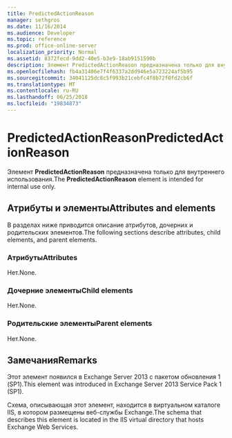 ```yaml
---
title: PredictedActionReason
manager: sethgros
ms.date: 11/16/2014
ms.audience: Developer
ms.topic: reference
ms.prod: office-online-server
localization_priority: Normal
ms.assetid: 8372fecd-9dd2-40e5-b3e9-18ab9151590b
description: Элемент PredictedActionReason предназначена только для внутреннего использования.
ms.openlocfilehash: fb4a31406e7f4f6337a2dd946e5a723224af5b95
ms.sourcegitcommit: 34041125dc8c5f993b21cebfc4f8b72f0fd2cb6f
ms.translationtype: MT
ms.contentlocale: ru-RU
ms.lasthandoff: 06/25/2018
ms.locfileid: "19834873"
---
```

# <a name="predictedactionreason"></a><span data-ttu-id="eee87-103">PredictedActionReason</span><span class="sxs-lookup"><span data-stu-id="eee87-103">PredictedActionReason</span></span>

<span data-ttu-id="eee87-104">Элемент **PredictedActionReason** предназначена только для внутреннего использования.</span><span class="sxs-lookup"><span data-stu-id="eee87-104">The **PredictedActionReason** element is intended for internal use only.</span></span> 

## <a name="attributes-and-elements"></a><span data-ttu-id="eee87-105">Атрибуты и элементы</span><span class="sxs-lookup"><span data-stu-id="eee87-105">Attributes and elements</span></span>

<span data-ttu-id="eee87-106">В разделах ниже приводится описание атрибутов, дочерних и родительских элементов.</span><span class="sxs-lookup"><span data-stu-id="eee87-106">The following sections describe attributes, child elements, and parent elements.</span></span>
  
### <a name="attributes"></a><span data-ttu-id="eee87-107">Атрибуты</span><span class="sxs-lookup"><span data-stu-id="eee87-107">Attributes</span></span>

<span data-ttu-id="eee87-108">Нет.</span><span class="sxs-lookup"><span data-stu-id="eee87-108">None.</span></span>
  
### <a name="child-elements"></a><span data-ttu-id="eee87-109">Дочерние элементы</span><span class="sxs-lookup"><span data-stu-id="eee87-109">Child elements</span></span>

<span data-ttu-id="eee87-110">Нет.</span><span class="sxs-lookup"><span data-stu-id="eee87-110">None.</span></span>
  
### <a name="parent-elements"></a><span data-ttu-id="eee87-111">Родительские элементы</span><span class="sxs-lookup"><span data-stu-id="eee87-111">Parent elements</span></span>

<span data-ttu-id="eee87-112">Нет.</span><span class="sxs-lookup"><span data-stu-id="eee87-112">None.</span></span>
  
## <a name="remarks"></a><span data-ttu-id="eee87-113">Замечания</span><span class="sxs-lookup"><span data-stu-id="eee87-113">Remarks</span></span>

<span data-ttu-id="eee87-114">Этот элемент появился в Exchange Server 2013 с пакетом обновления 1 (SP1).</span><span class="sxs-lookup"><span data-stu-id="eee87-114">This element was introduced in Exchange Server 2013 Service Pack 1 (SP1).</span></span>
  
<span data-ttu-id="eee87-115">Схема, описывающая этот элемент, находится в виртуальном каталоге IIS, в котором размещены веб-службы Exchange.</span><span class="sxs-lookup"><span data-stu-id="eee87-115">The schema that describes this element is located in the IIS virtual directory that hosts Exchange Web Services.</span></span>
  

